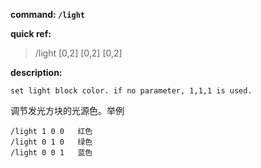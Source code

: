 <!-- BEGIN_AUTOGEN: do NOT edit in this block -->

**command: `/light`**

**quick ref:**
> /light [0,2] [0,2] [0,2]

**description:**

```
set light block color. if no parameter, 1,1,1 is used. 
```

<!-- END_AUTOGEN-->

调节发光方块的光源色。举例
```
/light 1 0 0   红色
/light 0 1 0   绿色
/light 0 0 1   蓝色
```